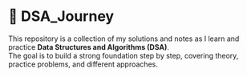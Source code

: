 # 🧩 DSA_Journey

This repository is a collection of my solutions and notes as I learn and practice **Data Structures and Algorithms (DSA)**.  
The goal is to build a strong foundation step by step, covering theory, practice problems, and different approaches.
